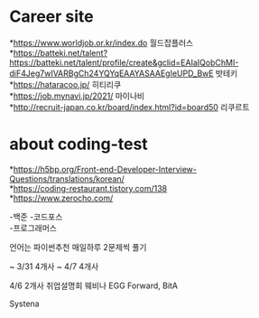 # Career site
*https://www.worldjob.or.kr/index.do 월드잡플러스   
*https://batteki.net/talent?https://batteki.net/talent/profile/create&gclid=EAIaIQobChMI-diF4Jeg7wIVARBgCh24YQYqEAAYASAAEgIeUPD_BwE 밧테키   
*https://hataracoo.jp/ 히티리쿠     
*https://job.mynavi.jp/2021/ 마이나비     
*http://recruit-japan.co.kr/board/index.html?id=board50 리쿠르트     


# about coding-test
*https://h5bp.org/Front-end-Developer-Interview-Questions/translations/korean/   
*https://coding-restaurant.tistory.com/138   
*https://www.zerocho.com/   

-백준
-코드포스   
-프로그래머스   

언어는 파이썬추천
매일하루 2문제씩 풀기


~ 3/31 4개사
~ 4/7 4개사

4/6 2개사 취업설명회 웨비나 
EGG Forward, BitA

Systena
